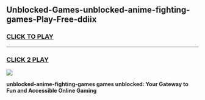 
## Unblocked-Games-unblocked-anime-fighting-games-Play-Free-ddiix
<h3>
<a href="https://premium76.site?title=unblocked-anime-fighting-games&ref=10A">CLICK TO PLAY</a></h3>
<hr>

<h3>
<a href="https://premium76.site?title=unblocked-anime-fighting-games&ref=10A">CLICK 2 PLAY</a>
  
</h3>

<a href="https://premium76.site?title=unblocked-anime-fighting-games&ref=10A"><img src="https://clearcache.store/games.png"></a>


**unblocked-anime-fighting-games games unblocked: Your Gateway to Fun and Accessible Online Gaming**
